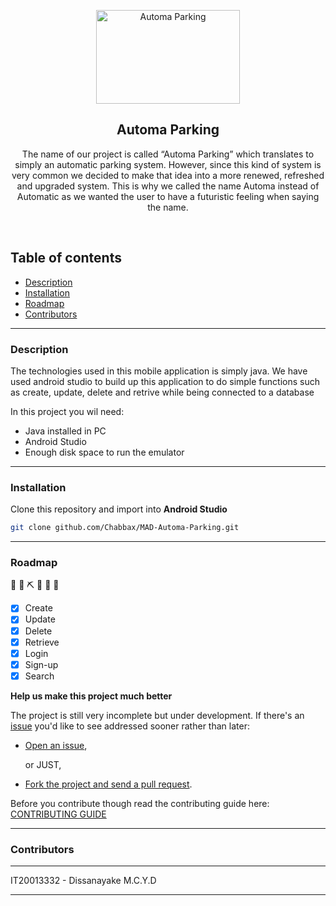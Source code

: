<p align="center">
  <a href="https://github.com/Chabbax/MAD-Automa-Parking.git">
    <img src="https://lh3.googleusercontent.com/ue3hsEGlLpaRvIWcUDJHr3luAQUnY8ws9aizPczlYMQTgriWQPN-Uoy6P-JsAimnQ_kOFw=s170" alt="Automa Parking" width=230 height=150>
  </a>
  <h2 align="center">Automa Parking</h2>

  <p align="center">
   The name of our project is called “Automa Parking” which translates to simply an automatic parking system. However, since this kind of system is very common we decided to make that idea into a more renewed, refreshed and upgraded system. This is why we called the name Automa instead of Automatic as we wanted the user to have a futuristic feeling when saying the name.
    <br>
    </p>
</p>

<br>

## Table of contents
- [Description](#description)
- [Installation](#installation)
- [Roadmap](#roadmap)
- [Contributors](#contributors)

<hr>

### Description

The technologies used in this mobile application is simply java. We have used android studio to build up this application to do simple functions such as create, update,
delete and retrive while being connected to a database

In this project you wil need:

 - Java installed in PC
 - Android Studio
 - Enough disk space to run the emulator

<hr>

### Installation

Clone this repository and import into **Android Studio**
```bash
git clone github.com/Chabbax/MAD-Automa-Parking.git
```


<hr>

### Roadmap
  🚧 👷‍ ⛏ 👷 🔧️ 🚧
- [x] Create
- [x] Update
- [x] Delete
- [x] Retrieve
- [x] Login
- [x] Sign-up
- [x] Search

**Help us make this project much better**

The project is still very incomplete but under development. If there's an [issue](https://github.com/Chabbax/MAD-Automa-Parking/issues) you'd like to see addressed sooner rather than later:

- [Open an issue](https://github.com/Chabbax/MAD-Automa-Parkingissues),

    or JUST,

- [Fork the project and send a pull request](https://github.com/Chabbax/MAD-Automa-Parkingpulls).


Before you contribute though read the contributing guide here: [CONTRIBUTING GUIDE](https://github.com/Chabbax/MAD-Automa-Parkingcontributing.md)



<hr>

### Contributors
<hr>
IT20013332 - Dissanayake M.C.Y.D
<hr>
